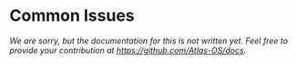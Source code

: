 # Common Issues

_We are sorry, but the documentation for this is not written yet. Feel free to provide your contribution at https://github.com/Atlas-OS/docs._